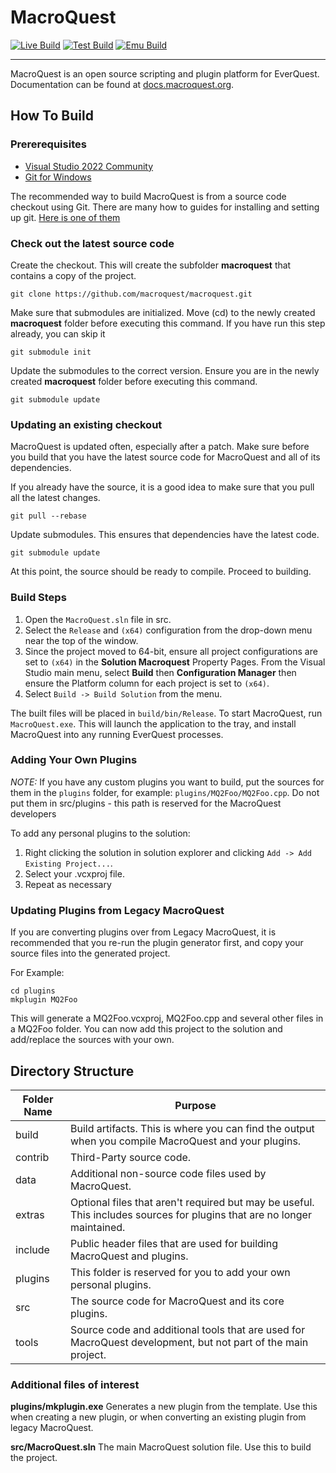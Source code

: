 # MacroQuest

[![Live Build](https://github.com/macroquest/macroquest/actions/workflows/ci_live.yaml/badge.svg)](https://github.com/macroquest/macroquest/actions/workflows/ci_live.yaml) [![Test Build](https://github.com/macroquest/macroquest/actions/workflows/ci_test.yaml/badge.svg?branch=test)](https://github.com/macroquest/macroquest/actions/workflows/ci_test.yaml) [![Emu Build](https://github.com/macroquest/macroquest/actions/workflows/ci_emu.yaml/badge.svg)](https://github.com/macroquest/macroquest/actions/workflows/ci_emu.yaml)

---

MacroQuest is an open source scripting and plugin platform for EverQuest.  Documentation can be found at [docs.macroquest.org](https://docs.macroquest.org).

## How To Build

### Prererequisites

* [Visual Studio 2022 Community](https://visualstudio.microsoft.com/downloads/)
* [Git for Windows](https://git-scm.com/)

The recommended way to build MacroQuest is from a source code checkout using Git. There are many how to guides for installing and setting up git. [Here is one of them](https://docs.gitlab.com/ee/gitlab-basics/start-using-git.html)

### Check out the latest source code

Create the checkout. This will create the subfolder **macroquest** that contains a copy of the project.

```
git clone https://github.com/macroquest/macroquest.git
```

Make sure that submodules are initialized. Move (cd) to the newly created **macroquest** folder before executing this command.  If you have run this step already, you can skip it
```
git submodule init
```

Update the submodules to the correct version. Ensure you are in the newly created **macroquest** folder before executing this command.
```
git submodule update
```

### Updating an existing checkout

MacroQuest is updated often, especially after a patch. Make sure before you build that you have the latest source code for MacroQuest and all of its dependencies.

If you already have the source, it is a good idea to make sure that you pull all the latest changes.
```
git pull --rebase
```

Update submodules. This ensures that dependencies have the latest code.
```
git submodule update
```

At this point, the source should be ready to compile. Proceed to building.

### Build Steps

1. Open the `MacroQuest.sln` file in src.
1. Select the `Release` and `(x64)` configuration from the drop-down menu near the top of the window.
1. Since the project moved to 64-bit, ensure all project configurations are set to `(x64)` in the **Solution Macroquest** Property Pages.  From the Visual Studio main menu, select **Build** then **Configuration Manager** then ensure the Platform column for each project is set to `(x64)`.
1. Select `Build -> Build Solution` from the menu.

The built files will be placed in `build/bin/Release`. To start MacroQuest, run `MacroQuest.exe`. This will launch the application to the tray, and install MacroQuest into any running EverQuest processes.

### Adding Your Own Plugins

_NOTE:_ If you have any custom plugins you want to build, put the sources for them in the `plugins` folder, for example:
`plugins/MQ2Foo/MQ2Foo.cpp`. Do not put them in src/plugins - this path is reserved for the MacroQuest developers

To add any personal plugins to the solution:
1. Right clicking the solution in solution explorer and clicking `Add -> Add Existing Project...`.
1. Select your .vcxproj file.
1. Repeat as necessary

### Updating Plugins from Legacy MacroQuest

If you are converting plugins over from Legacy MacroQuest, it is recommended that you re-run the plugin generator first, and copy your source files into the generated project.

For Example:
```
cd plugins
mkplugin MQ2Foo
```

This will generate a MQ2Foo.vcxproj, MQ2Foo.cpp and several other files in a MQ2Foo folder. You can now add this project to the solution and add/replace the sources with your own.

## Directory Structure

Folder Name | Purpose
------------|-------------
build       | Build artifacts. This is where you can find the output when you compile MacroQuest and your plugins.
contrib     | Third-Party source code.
data        | Additional non-source code files used by MacroQuest.
extras      | Optional files that aren't required but may be useful. This includes sources for plugins that are no longer maintained.
include     | Public header files that are used for building MacroQuest and plugins.
plugins     | This folder is reserved for you to add your own personal plugins.
src         | The source code for MacroQuest and its core plugins.
tools       | Source code and additional tools that are used for MacroQuest development, but not part of the main project.

### Additional files of interest

**plugins/mkplugin.exe** Generates a new plugin from the template. Use this when creating a new plugin, or when converting an existing plugin from legacy MacroQuest.

**src/MacroQuest.sln** The main MacroQuest solution file. Use this to build the project.
